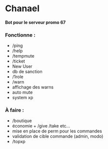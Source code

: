 # Chanael
#### Bot pour le serveur promo 67

### Fonctionne :
* /ping
* /help
* /tempmute
* /ticket
* New User
* db de sanction
* /1role
* /warn
* affichage des warns
* auto mute
* system xp

### À faire :
* /boutique
* économie + /give /take etc...
* mise en place de perm pour les commandes
* validation de cible commande (admin, modo)
* /topxp